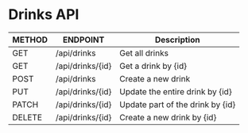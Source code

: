 # Drinks API

| METHOD | ENDPOINT         | Description                      |
| ------ | ---------------- | -------------------------------- |
| GET    | /api/drinks      | Get all drinks                   |
| GET    | /api/drinks/{id} | Get a drink by {id}              |
| POST   | /api/drinks      | Create a new drink               |
| PUT    | /api/drinks/{id} | Update the entire drink by {id}  |
| PATCH  | /api/drinks/{id} | Update part of the drink by {id} |
| DELETE | /api/drinks/{id} | Create a new drink by {id}       |
